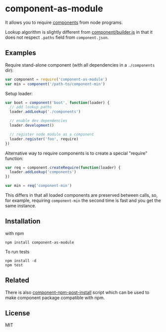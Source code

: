 # component-as-module

It allows you to require [components](http://github.com/component/component) from node programs.

Lookup algorithm is slightly different
from [component/builder.js](https://github.com/component/builder.js)
in that it does not respect `.paths` field from `component.json`.

## Examples

Require stand-alone component (with all dependencies in a `./components` dir):

```javascript
var component = require('component-as-module')
var min = component('/path-to/component-min')
```

Setup loader:

```javascript
var boot = component('boot', function(loader) {
  // add lookup paths
  loader.addLookup('./components')

  // enable dev dependencies
  loader.development()

  // register node module as a component
  loader.register('foo', require)
})
```

Alternative way to require components is to create a special "require" function:

```javascript
var req = component.createRequire(function(loader) {
  loader.addLookup('components')
})

var min = req('component-min')
```

This differs in that all loaded components are preserved
between calls, so, for example, requiring `component-min` the second time is fast and
you get the same instance.

## Installation

with npm

```
npm install component-as-module
```

To run tests

```
npm install -d
npm test
```

## Related

There is also
[component-npm-post-install](http://github.com/eldargab/component-npm-post-install) script
which can be used to make component package compatible with npm.

## License

MIT

